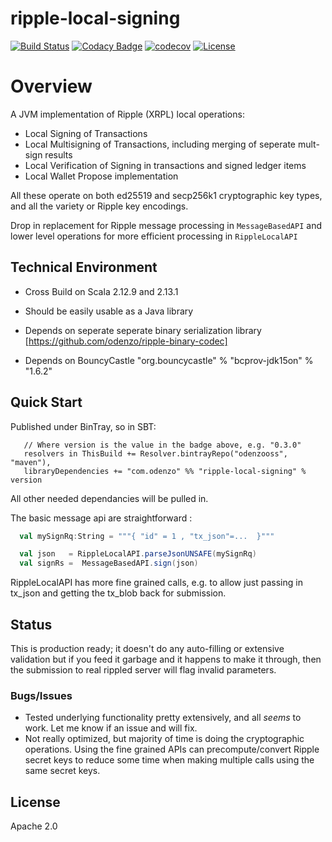 
# ripple-local-signing
[![Build Status](https://travis-ci.com/odenzo/ripple-local-signing.svg?branch=master)](https://travis-ci.com/odenzo/ripple-local-signing)
[![Codacy Badge](https://api.codacy.com/project/badge/Grade/64c5333412184e23a22590db35f72181)](https://www.codacy.com/app/odenzo/ripple-local-signing?utm_source=github.com&amp;utm_medium=referral&amp;utm_content=odenzo/ripple-local-signing&amp;utm_campaign=Badge_Grade)
[![codecov](https://codecov.io/gh/odenzo/ripple-local-signing/branch/master/graph/badge.svg)](https://codecov.io/gh/odenzo/ripple-local-signing)
[![License](https://img.shields.io/badge/License-Apache%202.0-blue.svg)](https://opensource.org/licenses/Apache-2.0)


# Overview

A JVM implementation of Ripple (XRPL) local operations:
* Local Signing of Transactions
* Local Multisigning of Transactions, including merging of seperate mult-sign results
* Local Verification of Signing in transactions and signed ledger items
* Local Wallet Propose implementation

All these operate on both  ed25519 and secp256k1 cryptographic key types, and all the variety or Ripple key encodings. 

Drop in replacement for Ripple message processing in `MessageBasedAPI` and lower level operations for more efficient
 processing in `RippleLocalAPI`


## Technical Environment

* Cross Build on Scala 2.12.9 and 2.13.1
* Should be easily usable as a Java library
* Depends on seperate seperate binary serialization library
[https://github.com/odenzo/ripple-binary-codec]

* Depends on BouncyCastle "org.bouncycastle" % "bcprov-jdk15on" % "1.6.2" 




## Quick Start

Published under BinTray, so in SBT: 

```
   // Where version is the value in the badge above, e.g. "0.3.0" 
   resolvers in ThisBuild += Resolver.bintrayRepo("odenzooss", "maven"),
   libraryDependencies += "com.odenzo" %% "ripple-local-signing" % version
```

All other needed dependancies will be pulled in.


The basic message api are straightforward :

```scala                        
  val mySignRq:String = """{ "id" = 1 , "tx_json"=...  }"""

  val json   = RippleLocalAPI.parseJsonUNSAFE(mySignRq)
  val signRs =  MessageBasedAPI.sign(json)   
  ```

RippleLocalAPI has more fine grained calls, e.g. to allow just passing in tx_json and getting the tx_blob back for
 submission.


## Status

This is production ready; it doesn't do any auto-filling or extensive validation but if you feed it garbage and it
 happens to make it through, then the submission to real rippled server will flag invalid parameters.

### Bugs/Issues
* Tested underlying functionality pretty extensively, and all *seems* to work. Let me know if an issue and will fix.
* Not really optimized, but majority of time is doing the cryptographic operations. Using the fine grained APIs can
 precompute/convert Ripple secret keys to reduce some time when making multiple calls using the same secret keys.


## License 

Apache 2.0

